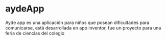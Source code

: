 # aydeApp
Ayde app es una aplicación para niños que posean dificultades para comunicarse, está desarrollada en app inventor, fue un proyecto para una feria de ciencias del colegio 
